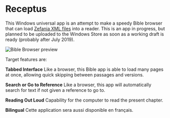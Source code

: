 # Receptus
This Windows universal app is an attempt to make a speedy Bible browser that can load [Zefania XML files](https://sourceforge.net/projects/zefania-sharp/files/) into a reader. This is an app in progress, but planned to be uploaded to the Windows Store as soon as a working draft is ready (probably after July 2019).

![Bible Browser preview](https://i.pinimg.com/originals/f4/5a/a8/f45aa8725283ff4bf60483ae9f100cba.jpg)

Target features are:

**Tabbed Interface**
Like a browser, this Bible app is able to load many pages at once, allowing quick skipping between passages and versions.

**Search or Go to Reference**
Like a browser, this app will automatically search for text if not given a reference to go to.

**Reading Out Loud**
Capability for the computer to read the present chapter.

**Bilingual**
Cette application sera aussi disponible en français.
